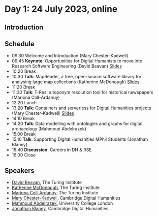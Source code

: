 # Day 1: 24 July 2023, online

## Introduction

## Schedule

- 09.30 Welcome and Introduction (Mary Chester-Kadwell)
- 09.45 **Keynote**: Opportunities for Digital Humanists to move into Research Software Engineering (David Beavan) [Slides](David_Beavan_DH_RSE_Summer_School_2023-07-24_slides.pdf)
- 10:20 Break
- 10:30 **Talk**: MapReader, a free, open-source software library for analysing large map collections (Katherine McDonough) [Slides](https://docs.google.com/presentation/d/1nht1BdDuMnrs0Ut04H9eiT5TurSquYFosmy4rrvJwuI/edit#slide=id.g24cec1efbb8_7_89)
- 11:20 Break
- 11:30 **Talk**: T-Res: a toponym resolution tool for historical newspapers (Mariona Coll-Ardanuy)
- 12:20 Lunch
- 13.20 **Talk**: Containers and serverless for Digital Humanities projects (Mary Chester-Kadwell) [Slides](https://docs.google.com/presentation/d/14Gbav4aTo5QEyjdsCNX9cX4qLOxU8tv1KRY4YQYxldk/edit?usp=sharing)
- 14.10 Break
- 14.20 **Talk**: Data modelling with ontologies and graphs for digital archaeology (Mahmoud Abdelrazek)
- 15.00 Break
- 15.10 **Talk**: Supporting Digital Humanities MPhil Students (Jonathan Blaney)
- 15.40 **Discussion**: Careers in DH & RSE
- 16.00 Close

## Speakers

- [David Beavan](https://www.turing.ac.uk/people/researchers/david-beavan), The Turing Institute
- [Katherine McDonough](https://www.turing.ac.uk/people/researchers/katherine-mcdonough), The Turing Institute
- [Mariona Coll-Ardanuy](https://www.turing.ac.uk/people/researchers/mariona-coll-ardanuy), The Turing Institute
- [Mary Chester-Kadwell](https://www.cdh.cam.ac.uk/about/people/dr-mary-chester-kadwell/), Cambridge Digital Humanities
- [Mahmoud Abdelrazek](https://uk.linkedin.com/in/razekmh), University College London
- [Jonathan Blaney](https://www.cdh.cam.ac.uk/about/people/jonathan-blaney/), Cambridge Digital Humanities
